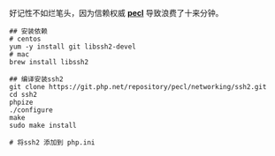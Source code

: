 好记性不如烂笔头，因为信赖权威 [**pecl**](http://pecl.php.net) 导致浪费了十来分钟。

```shell
## 安装依赖
# centos
yum -y install git libssh2-devel
# mac
brew install libssh2

## 编译安装ssh2
git clone https://git.php.net/repository/pecl/networking/ssh2.git
cd ssh2
phpize
./configure
make
sudo make install

# 将ssh2 添加到 php.ini
```





